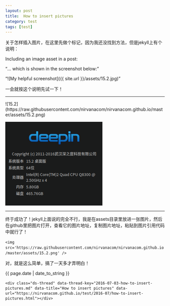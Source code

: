 ```yaml
---
layout: post
title:  How to insert pictures
category: test
tags: [test]
---
```

<body>
<p>关于怎样插入图片，在这里先做个标记，因为我还没找到方法，但是jekyll上有个说明：</p>
<p>Including an image asset in a post:</p>
<p><q>... which is shown in the screenshot below:</q></p>
<p><q>![My helpful screenshot]({{ site.url }}/assets/15.2.jpg)</q></p>
<p>一会就按这个说明先试一下！</p>
<hr/>
<p>![15.2](https://raw.githubusercontent.com/nirvanacom/nirvanacom.github.io/master/assets/15.2.png)</p>
<p><img src='https://raw.githubusercontent.com/nirvanacom/nirvanacom.github.io/master/assets/15.2.png' /></p>
<hr/>
<p>终于成功了！jekyll上面说的完全不行，我是在assets目录里放进一张图片，然后在github里把图片打开，查看它的图片地址，复制图片地址，粘贴到图片引用代码中就行了！</p>
<p><code>&lt;img src='https://raw.githubusercontent.com/nirvanacom/nirvanacom.github.io/master/assets/15.2.png' /&gt;</code></p>
<p>对，就是这么简单，搞了一天多才弄明白！</p>

{{ page.date | date_to_string }}

<!-- 多说评论框 start -->
	<div class="ds-thread" data-thread-key="2016-07-03-how-to-insert-pictures.md" data-title="How to insert pictures" data-url="https://nirvanacom.github.io/test/2016-07/how-to-insert-pictures.html"></div>
<!-- 多说评论框 end -->
<!-- 多说公共JS代码 start (一个网页只需插入一次) -->
<script type="text/javascript">
var duoshuoQuery = {short_name:"nirvanacom"};
	(function() {
		var ds = document.createElement('script');
		ds.type = 'text/javascript';ds.async = true;
		ds.src = (document.location.protocol == 'https:' ? 'https:' : 'http:') + '//static.duoshuo.com/embed.js';
		ds.charset = 'UTF-8';
		(document.getElementsByTagName('head')[0] 
		 || document.getElementsByTagName('body')[0]).appendChild(ds);
	})();
	</script>
<!-- 多说公共JS代码 end -->

</body>
